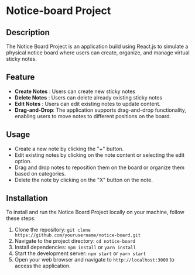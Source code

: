 # Notice-board Project

## Description

The Notice Board Project is an application build using React.js to simulate a physical notice board where users can create, organize, and manage virtual sticky notes.

## Feature

- **Create Notes** : Users can create new sticky notes
- **Delete Notes** : Users can delete already existing sticky notes
- **Edit Notes** : Users can edit existing notes to update content.
- **Drag-and-Drop**: The application supports drag-and-drop functionality, enabling users to move notes to different positions on the board.

## Usage

- Create a new note by clicking the "+" button.
- Edit existing notes by clicking on the note content or selecting the edit option.
- Drag and drop notes to reposition them on the board or organize them based on categories.
- Delete the note by clicking on the "X" button on the note.

## Installation

To install and run the Notice Board Project locally on your machine, follow these steps:

1. Clone the repository: `git clone https://github.com/yourusername/notice-board.git`
2. Navigate to the project directory: `cd notice-board`
3. Install dependencies: `npm install` or `yarn install`
4. Start the development server: `npm start` or `yarn start`
5. Open your web browser and navigate to `http://localhost:3000` to access the application.

 
 
